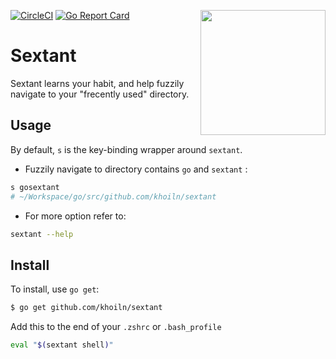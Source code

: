 [![CircleCI](https://circleci.com/gh/khoiln/sextant.svg?style=shield)](https://circleci.com/gh/khoiln/sextant) [![Go Report Card](https://goreportcard.com/badge/github.com/khoiln/sextant)](https://goreportcard.com/report/github.com/khoiln/sextant)
<img width="200" align="right" src="https://github.com/khoiln/sextant/blob/master/logo.svg">
# Sextant 
Sextant learns your habit, and help fuzzily navigate to your "frecently used" directory.

## Usage
By default, `s` is the key-binding wrapper around `sextant`. 

- Fuzzily navigate to directory contains `go` and `sextant` :

```bash
s gosextant 
# ~/Workspace/go/src/github.com/khoiln/sextant
```

- For more option refer to:

```bash
sextant --help
```

## Install

To install, use `go get`:

```bash
$ go get github.com/khoiln/sextant
```

Add this to the end of your `.zshrc` or `.bash_profile` 

```bash
eval "$(sextant shell)"
```

